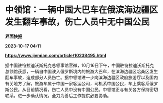 # 中领馆：一辆中国大巴车在俄滨海边疆区发生翻车事故，伤亡人员中无中国公民
**界面快报**

**2023-10-17 04:11**

**https://www.jiemian.com/article/10238495.html**

据中国驻符拉迪沃斯托克总领事馆官微，10月16日下午，中国驻符拉迪沃斯托克总领馆获悉，一辆自中国驶入俄罗斯境内的旅游大巴车，在滨海边疆区哈桑区发生翻车事故，造成部分人员伤亡。据中领馆进一步向滨海边疆区政府旅游厅以及国内有关地方了解，旅游车属于中国一家客运公司，司机系中国公民，车上乘客系俄罗斯公民。从目前情况看，伤亡人员中没有中国公民。中领馆正与有关各方保持密切联系，进一步确认情况，全力为善后工作提供必要协助。